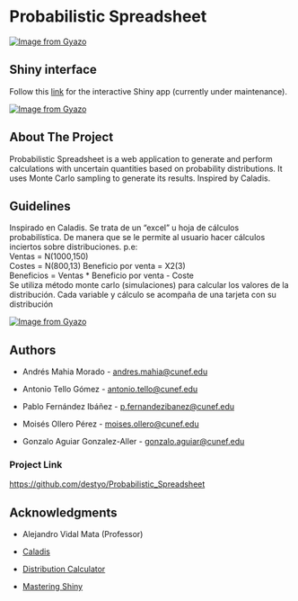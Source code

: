 # Probabilistic Spreadsheet
[![Image from Gyazo](https://i.gyazo.com/830c7c7f6ac5cc6d627437d7f2be342f.png)](https://gyazo.com/830c7c7f6ac5cc6d627437d7f2be342f)



## Shiny interface
Follow this [link](https://destyo.shinyapps.io/Probabilistic_Spreadsheet/) for the interactive Shiny app (currently under maintenance).  

[![Image from Gyazo](https://i.gyazo.com/912bbd6949ff15bb4fe837094897089f.png)](https://gyazo.com/912bbd6949ff15bb4fe837094897089f)

## About The Project
Probabilistic Spreadsheet is a web application to generate and perform calculations with uncertain quantities based on probability distributions. It uses Monte Carlo sampling to generate its results. Inspired by Caladis.




## Guidelines

Inspirado en Caladis. Se trata de un “excel” u hoja de cálculos probabilística. De manera que se le permite al usuario hacer cálculos inciertos sobre distribuciones. p.e:  
Ventas = N(1000,150)  
Costes = N(800,13)
Beneficio por venta = X2(3)  
Beneficios = Ventas * Beneficio por venta - Coste  
Se utiliza método monte carlo (simulaciones) para calcular los valores de la distribución. Cada variable y cálculo se acompaña de una tarjeta con su distribución

[![Image from Gyazo](https://i.gyazo.com/adcec365344d6a23d7d9c60cb7abf65b.png)](https://gyazo.com/adcec365344d6a23d7d9c60cb7abf65b)

## Authors

- Andrés Mahia Morado - andres.mahia@cunef.edu

- Antonio Tello Gómez - antonio.tello@cunef.edu

- Pablo Fernández Ibáñez - p.fernandezibanez@cunef.edu

- Moisés Ollero Pérez - moises.ollero@cunef.edu

- Gonzalo Aguiar Gonzalez-Aller - gonzalo.aguiar@cunef.edu

### Project Link
https://github.com/destyo/Probabilistic_Spreadsheet

## Acknowledgments

- Alejandro Vidal Mata (Professor)

- [Caladis](https://www.caladis.org/)

- [Distribution Calculator](https://gallery.shinyapps.io/dist_calc/)

- [Mastering Shiny](https://mastering-shiny.org/index.html)










